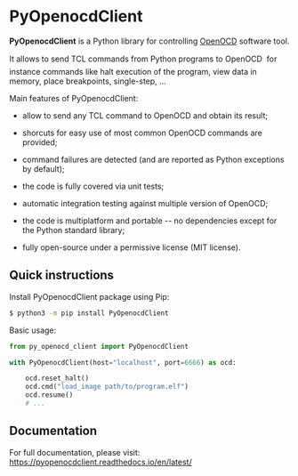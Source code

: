 # PyOpenocdClient

**PyOpenocdClient** is a Python library for controlling [OpenOCD](https://openocd.org)
software tool.

It allows to send TCL commands from Python programs to OpenOCD &#151; for instance commands like halt execution of the program, view data in memory, place breakpoints, single-step, ...

Main features of PyOpenocdClient:

* allow to send any TCL command to OpenOCD and obtain its result;

* shorcuts for easy use of most common OpenOCD commands are provided;

* command failures are detected (and are reported as Python exceptions by default);

* the code is fully covered via unit tests;

* automatic integration testing against multiple version of OpenOCD;

* the code is multiplatform and portable -- no dependencies except for the Python standard library;

* fully open-source under a permissive license (MIT license).


## Quick instructions

Install PyOpenocdClient package using Pip:

```bash
$ python3 -m pip install PyOpenocdClient
```

Basic usage:

```python
from py_openocd_client import PyOpenocdClient

with PyOpenocdClient(host="localhost", port=6666) as ocd:

    ocd.reset_halt()
    ocd.cmd("load_image path/to/program.elf")
    ocd.resume()
    # ...
```

## Documentation

For full documentation, please visit: https://pyopenocdclient.readthedocs.io/en/latest/

&nbsp;


